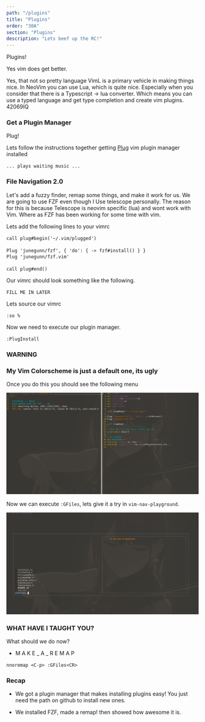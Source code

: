 ```yaml
---
path: "/plugins"
title: "Plugins"
order: "30A"
section: "Plugins"
description: "Lets beef up the RC!"
---
```


Plugins!

Yes vim does get better.

Yes, that not so pretty language VimL is a primary vehicle in making things
nice.  In NeoVim you can use Lua, which is quite nice.  Especially when you
consider that there is a Typescript -> lua converter.  Which means you can use
a typed language and get type completion and create vim plugins.  42069IQ

### Get a Plugin Manager
Plug!

Lets follow the instructions together getting
[Plug](https://github.com/junegunn/vim-plug) vim plugin manager installed


```
... plays waiting music ...
```

### File Navigation 2.0
Let's add a fuzzy finder, remap some things, and make it work for us.  We are
going to use FZF even though I Use telescope personally.  The reason for this
is because Telescope is neovim specific (lua) and wont work with Vim.  Where as
FZF has been working for some time with vim.

Lets add the following lines to your vimrc

```viml
call plug#begin('~/.vim/plugged')

Plug 'junegunn/fzf', { 'do': { -> fzf#install() } }
Plug 'junegunn/fzf.vim'

call plug#end()
```

Our vimrc should look something like the following.

```viml
FILL ME IN LATER
```

Lets source our vimrc

```viml
:so %
```

Now we need to execute our plugin manager.

```viml
:PlugInstall
```

### WARNING
### My Vim Colorscheme is just a default one, its ugly

Once you do this you should see the following menu

![Plug Result](./images/plug-install.png)

Now we can execute `:GFiles`, lets give it a try in `vim-nav-playground`.

![FZF Result](./images/fzf-results.png)

### WHAT HAVE I TAUGHT YOU?
What should we do now?

* M A K E _ A _ R E M A P

```viml
nnoremap <C-p> :GFiles<CR>
```

### Recap
* We got a plugin manager that makes installing plugins easy!  You just need
  the path on github to install new ones.

* We installed FZF, made a remap! then showed how awesome it is.

